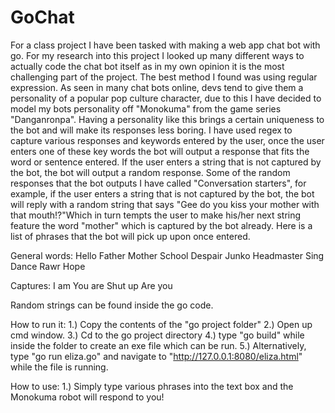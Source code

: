 # GoChat

For a class project I have been tasked with making a web app chat bot with go. For my research into this project I looked up many different ways to actually code the chat bot itself as in my own opinion it is the most challenging part of the project. The best method I found was using regular expression. As seen in many chat bots online, devs tend to give them a personality of a popular pop culture character, due to this I have decided to model my bots personality off "Monokuma" from the game series "Danganronpa". Having a personality like this brings a certain uniqueness to the bot and will make its responses less boring. I have used regex to capture various responses and keywords entered by the user, once the user enters one of these key words the bot will output a response that fits the word or sentence entered. If the user enters a string that is not captured by the bot, the bot will output a random response. Some of the random responses that the bot outputs I have called "Conversation starters", for example, if the user enters a string that is not captured by the bot, the bot will reply with a random string that says "Gee do you kiss your mother with that mouth!?"Which in turn tempts the user to make his/her next string feature the word "mother" which is captured by the bot already. Here is a list of phrases that the bot will pick up upon once entered. 

General words: 
Hello 
Father 
Mother 
School 
Despair 
Junko 
Headmaster 
Sing 
Dance
Rawr
Hope 

Captures: 
I am 
You are 
Shut up 
Are you

Random strings can be found inside the go code. 

How to run it: 
1.) Copy the contents of the "go project folder" 
2.) Open up cmd window. 
3.) Cd to the go project directory 
4.) type "go build" while inside the folder to create an exe file which can be run. 
5.) Alternatively, type "go run eliza.go" and navigate to "http://127.0.0.1:8080/eliza.html" while the file is running. 

How to use: 
1.) Simply type various phrases into the text box and the Monokuma robot will respond to you!


